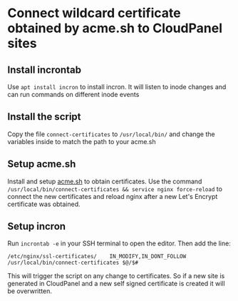 # Connect wildcard certificate obtained by acme.sh to CloudPanel sites

## Install incrontab

Use `apt install incron` to install incron. It will listen to inode changes and can run commands on different inode events

## Install the script

Copy the file `connect-certificates` to `/usr/local/bin/` and change the variables inside to match the path to your acme.sh

## Setup acme.sh

Install and setup [acme.sh](https://github.com/acmesh-official/acme.sh) to obtain certificates. Use the command `/usr/local/bin/connect-certificates && service nginx force-reload` to connect the new certificates and reload nginx after a new Let's Encrypt certificate was obtained.

## Setup incron

Run `incrontab -e` in your SSH terminal to open the editor. Then add the line:
```
/etc/nginx/ssl-certificates/    IN_MODIFY,IN_DONT_FOLLOW        /usr/local/bin/connect-certificates $@/$#
```
This will trigger the script on any change to certificates. So if a new site is generated in CloudPanel and a new self signed certificate is created it will be overwritten.
